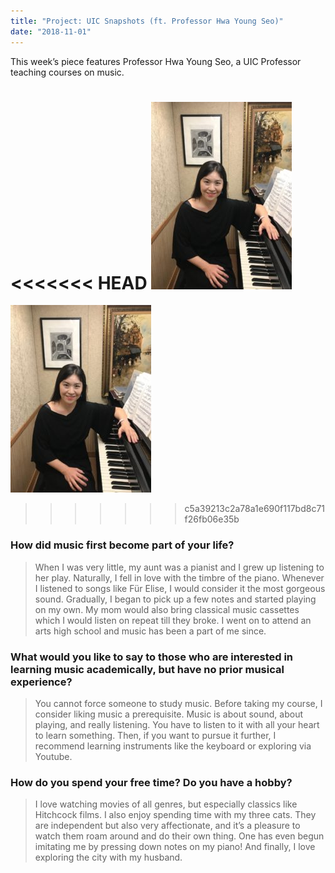 ```yaml
---
title: "Project: UIC Snapshots (ft. Professor Hwa Young Seo)"
date: "2018-11-01"
---
```


This week’s piece features Professor Hwa Young Seo, a UIC Professor teaching courses on music.

<<<<<<< HEAD
![](./images/uic-scribe-prof-seo-225x300.jpg)
=======
![](images/uic-scribe-prof-seo-225x300.jpg)
>>>>>>> c5a39213c2a78a1e690f117bd8c71f26fb06e35b

### How did music first become part of your life?

> When I was very little, my aunt was a pianist and I grew up listening to her play. Naturally, I fell in love with the timbre of the piano. Whenever I listened to songs like Für Elise, I would consider it the most gorgeous sound. Gradually, I began to pick up a few notes and started playing on my own. My mom would also bring classical music cassettes which I would listen on repeat till they broke. I went on to attend an arts high school and music has been a part of me since.

### What would you like to say to those who are interested in learning music academically, but have no prior musical experience?

> You cannot force someone to study music. Before taking my course, I consider liking music a prerequisite. Music is about sound, about playing, and really listening. You have to listen to it with all your heart to learn something. Then, if you want to pursue it further, I recommend learning instruments like the keyboard or exploring via Youtube.

### How do you spend your free time? Do you have a hobby?

> I love watching movies of all genres, but especially classics like Hitchcock films. I also enjoy spending time with my three cats. They are independent but also very affectionate, and it’s a pleasure to watch them roam around and do their own thing. One has even begun imitating me by pressing down notes on my piano! And finally, I love exploring the city with my husband.
